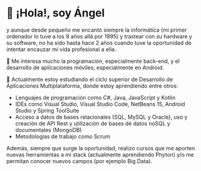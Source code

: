 # 👋 ¡Hola!, soy Ángel #
y aunque desde pequeño me encantó siempre la informática (mi primer ordenador lo tuve a los 9 años allá por 1995) y trastear con su hardware y su software, no ha sido hasta hace 2 años cuando tuve la oportunidad de intentar encauzar mi vida profesional a ella. 

📲 Me interesa mucho la programación, especialmente back-end, y el desarrollo de aplicaciones móviles, especialmente en Android.

📖 Actualmente estoy estudiando el ciclo superior de Desarrollo de Aplicaciones Multiplataforma, donde estoy aprendiendo entre otros:
- Lenguajes de programación como C#, Java, JavaScript y Kotlin 
- IDEs como Visual Studio, Visual Studio Code, NetBeans 15, Android Studio y Spring ToolSuite
- Acceso a datos de bases relacionales (SQL, MySQL y Oracle), uso y creación de API Rest y utilización de bases de datos noSQL y documentales (MongoDB)
- Metodologías de trabajo como Scrum

Además, siempre que surge la oportunidad, realizo cursos que me aporten nuevas herramientas a mi stack (actualmente aprendiendo Phyton) y/o me permitan conocer nuevos campos (por ejemplo Big Data).

<!---
AngelPerezDev/AngelPerezDev is a ✨ special ✨ repository because its `README.md` (this file) appears on your GitHub profile.
You can click the Preview link to take a look at your changes.
--->
